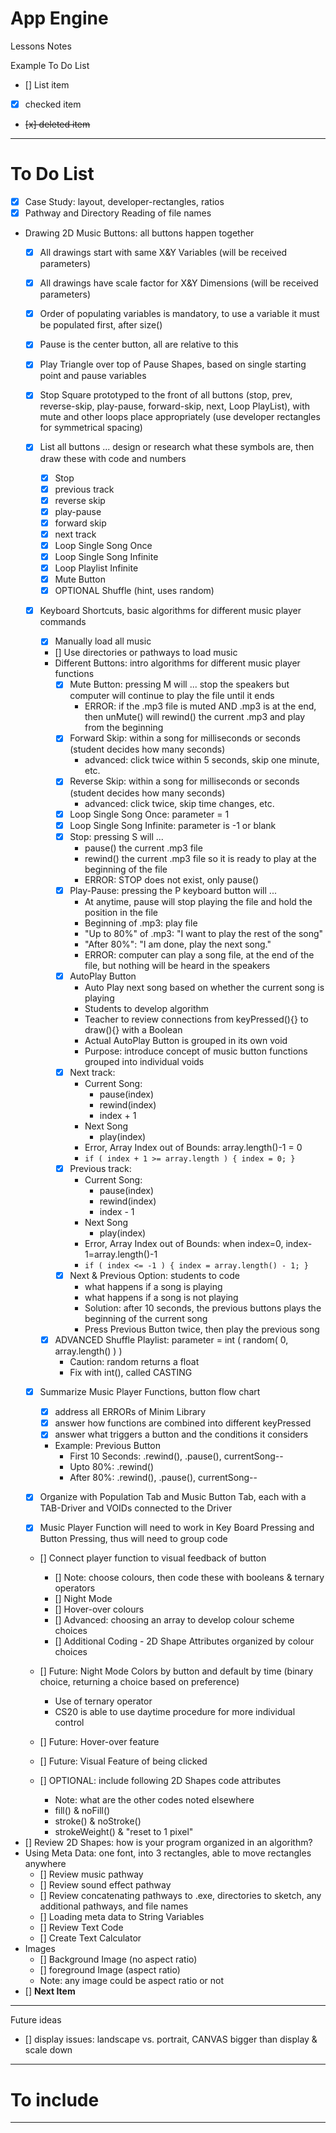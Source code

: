 # App Engine
Lessons Notes

Example To Do List
- [] List item
- [x] checked item
- <del> [x] deleted item </del>

---

# To Do List
- [x] Case Study: layout, developer-rectangles, ratios
- [x] Pathway and Directory Reading of file names
- Drawing 2D Music Buttons: all buttons happen together
  - [x] All drawings start with same X&Y Variables (will be received parameters)
  - [x] All drawings have scale factor for X&Y Dimensions (will be received parameters)
  - [x] Order of populating variables is mandatory, to use a variable it must be populated first, after size()
  - [x] Pause is the center button, all are relative to this
  - [x] Play Triangle over top of Pause Shapes, based on single starting point and pause variables
  - [x] Stop Square prototyped to the front of all buttons (stop, prev, reverse-skip, play-pause, forward-skip, next, Loop PlayList), with mute and other loops place appropriately (use developer rectangles for symmetrical spacing)
  - [x] List all buttons ... design or research what these symbols are, then draw these with code and numbers
    - [x] Stop
    - [x] previous track
    - [x] reverse skip
    - [x] play-pause
    - [x] forward skip
    - [x] next track
    - [x] Loop Single Song Once
    - [x] Loop Single Song Infinite
    - [x] Loop Playlist Infinite
    - [x] Mute Button
    - [x] OPTIONAL Shuffle (hint, uses random)
  - [x] Keyboard Shortcuts, basic algorithms for different music player commands
    - [x] Manually load all music
    - [] Use directories or pathways to load music
    - Different Buttons: intro algorithms for different music player functions
      - [x] Mute Button: pressing M will ... stop the speakers but computer will continue to play the file until it ends
        - ERROR: if the .mp3 file is muted AND .mp3 is at the end, then unMute() will rewind() the current .mp3 and play from the beginning
      - [x] Forward Skip: within a song for milliseconds or seconds (student decides how many seconds)
        - advanced: click twice within 5 seconds, skip one minute, etc.
      - [x] Reverse Skip: within a song for milliseconds or seconds (student decides how many seconds)
        - advanced: click twice, skip time changes, etc.
      - [x] Loop Single Song Once: parameter = 1
      - [x] Loop Single Song Infinite: parameter is -1 or blank
      - [x] Stop: pressing S will ...
        - pause() the current .mp3 file
        - rewind() the current .mp3 file so it is ready to play at the beginning of the file
        - ERROR: STOP does not exist, only pause()
      - [x] Play-Pause: pressing the P keyboard button will ...
        - At anytime, pause will stop playing the file and hold the position in the file
        - Beginning of .mp3: play file
        - "Up to 80%" of .mp3: "I want to play the rest of the song"
        - "After 80%": "I am done, play the next song."
        - ERROR: computer can play a song file, at the end of the file, but nothing will be heard in the speakers
      - [x] AutoPlay Button
        - Auto Play next song based on whether the current song is playing
        - Students to develop algorithm
        - Teacher to review connections from keyPressed(){} to draw(){} with a Boolean
        - Actual AutoPlay Button is grouped in its own void
        - Purpose: introduce concept of music button functions grouped into individual voids
      - [X] Next track:
        - Current Song:
          - pause(index)
          - rewind(index)
          - index + 1
        - Next Song
          - play(index)
        - Error, Array Index out of Bounds: array.length()-1 = 0
        - ```if ( index + 1 >= array.length ) { index = 0; }```
      - [X] Previous track:
        - Current Song:
          - pause(index)
          - rewind(index)
          - index - 1
        - Next Song
          - play(index)
        - Error, Array Index out of Bounds: when index=0, index-1=array.length()-1
        - ```if ( index <= -1 ) { index = array.length() - 1; }```
      - [x] Next & Previous Option: students to code
        - what happens if a song is playing
        - what happens if a song is not playing
        - Solution: after 10 seconds, the previous buttons plays the beginning of the current song
        - Press Previous Button twice, then play the previous song
    - [x] ADVANCED Shuffle Playlist: parameter = int ( random( 0, array.length() ) )
        - Caution: random returns a float
        - Fix with int(), called CASTING
  - [x] Summarize Music Player Functions, button flow chart
    - [x] address all ERRORs of Minim Library
    - [x] answer how functions are combined into different keyPressed
    - [x] answer what triggers a button and the conditions it considers
    - Example: Previous Button
      - First 10 Seconds: .rewind(), .pause(), currentSong--
      - Upto 80%: .rewind()
      - After 80%: .rewind(), .pause(), currentSong--

  - [x] Organize with Population Tab and Music Button Tab, each with a TAB-Driver and VOIDs connected to the Driver
  - [x] Music Player Function will need to work in Key Board Pressing and Button Pressing, thus will need to group code
  - [] Connect player function to visual feedback of button
    - [] Note: choose colours, then code these with booleans & ternary operators
    - [] Night Mode
    - [] Hover-over colours
    - [] Advanced: choosing an array to develop colour scheme choices
    - [] Additional Coding - 2D Shape Attributes organized by colour choices

    
  - [] Future: Night Mode Colors by button and default by time (binary choice, returning a choice based on preference)
    - Use of ternary operator
    - CS20 is able to use daytime procedure for more individual control
  - [] Future: Hover-over feature
  - [] Future: Visual Feature of being clicked
  - [] OPTIONAL: include following 2D Shapes code attributes
    - Note: what are the other codes noted elsewhere
    - fill() & noFill()
    - stroke() & noStroke()
    - strokeWeight() & "reset to 1 pixel"
- [] Review 2D Shapes: how is your program organized in an algorithm?
- Using Meta Data: one font, into 3 rectangles, able to move rectangles anywhere
  - [] Review music pathway
  - [] Review sound effect pathway
  - [] Review concatenating pathways to .exe, directories to sketch, any additional pathways, and file names
  - [] Loading meta data to String Variables
  - [] Review Text Code
  - [] Create Text Calculator
- Images
  - [] Background Image (no aspect ratio)
  - [] foreground Image (aspect ratio)
  - Note: any image could be aspect ratio or not
- [] **Next Item**

---

Future ideas
- [] display issues: landscape vs. portrait, CANVAS bigger than display & scale down

---

# To include

---
